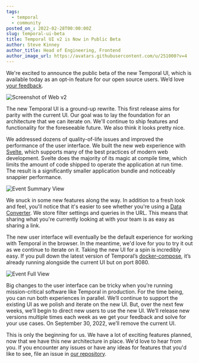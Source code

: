 ```yaml
---
tags:
  - temporal
  - community
posted_on_: 2022-02-28T00:00:00Z
slug: temporal-ui-beta
title: Temporal UI v2 is Now in Public Beta
author: Steve Kinney
author_title: Head of Engineering, Frontend
author_image_url: https://avatars.githubusercontent.com/u/251000?v=4
---
```


We're excited to announce the public beta of the new Temporal UI, which is available today as an opt-in feature for our open source users. We’d love [your feedback](https://github.com/temporalio/ui/issues).

![Screenshot of Web v2](https://user-images.githubusercontent.com/251000/159999018-d82dfe25-394b-4332-b6e8-a4fedeceec34.png)

<!--truncate-->

The new Temporal UI is a ground-up rewrite. This first release aims for parity with the current UI. Our goal was to lay the foundation for an architecture that we can iterate on. We'll continue to ship features and functionality for the foreseeable future. We also think it looks pretty nice.

We addressed dozens of quality-of-life issues and improved the performance of the user interface. We built the new web experience with [Svelte](https://svelte.dev/), which supports many of the best practices of modern web development. Svelte does the majority of its magic at compile time, which limits the amount of code shipped to operate the application at run time. The result is a significantly smaller application bundle and noticeably snappier performance.

![Event Summary View](https://user-images.githubusercontent.com/251000/160000073-fcc79ef6-4be3-4f4a-98c8-2831007a26f6.png)

We snuck in some new features along the way. In addition to a fresh look and feel, you'll notice that it's easier to see whether you're using a [Data Converter](https://docs.temporal.io/docs/concepts/what-is-a-data-converter/). We store filter settings and queries in the URL. This means that sharing what you're currently looking at with your team is as easy as sharing a link.

The new user interface will eventually be the default experience for working with Temporal in the browser. In the meantime, we'd love for you to try it out as we continue to iterate on it. Taking the new UI for a spin is incredibly easy. If you pull down the latest version of Temporal’s [docker-compose](https://github.com/temporalio/docker-compose), it’s already running alongside the current UI but on port 8080.

![Event Full View](https://user-images.githubusercontent.com/251000/160000081-77f1b8b8-2c60-44b4-ab41-7461bcf9b558.png)

Big changes to the user interface can be tricky when you’re running mission-critical software like Temporal in production. For the time being, you can run both experiences in parallel. We’ll continue to support the existing UI as we polish and iterate on the new UI. But, over the next few weeks, we’ll begin to direct new users to use the new UI. We’ll release new versions multiple times each week as we get your feedback and solve for your use cases. On September 30, 2022, we’ll remove the current UI.

This is only the beginning for us. We have a lot of exciting features planned, now that we have this new architecture in place. We'd love to hear from you. If you encounter any issues or have any ideas for features that you'd like to see, file an issue in [our repository](https://github.com/temporalio/ui).
